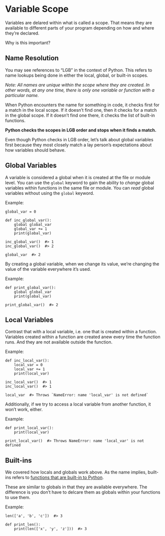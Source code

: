 # Variable Scope

Variables are delared within what is called a scope. That means they are available to different parts of your program depending on how and where they’re declared.

Why is this important?

## Name Resolution

You may see references to “LGB” in the context of Python. This refers to name lookups being done in either the local, global, or built-in scopes.

_Note: All names are unique within the scope where they are created. In other words, at any one time, there is only one variable or function with a particular name._

When Python encounters the name for something in code, it checks first for a match in the local scope. If it doesn’t find one, then it checks for a match in the global scope. If it doesn’t find one there, it checks the list of built-in functions.

**Python checks the scopes in LGB order and stops when it finds a match.**

Even though Python checks in LGB order, let’s talk about global variables first because they most closely match a lay person’s expectations about how variables should behave.

## Global Variables

A variable is considered a global when it is created at the file or module level. You can use the `global` keyword to gain the ability to _change_ global variables within functions in the same file or module. You can _read_ global variables without using the `global` keyword.

Example:

    global_var = 0
    
    def inc_global_var():
        global global_var
        global_var += 1
        print(global_var)
    
    inc_global_var()  #> 1
    inc_global_var()  #> 2
    
    global_var  #> 2

By creating a global variable, when we change its value, we’re changing the value of the variable everywhere it’s used.

Example:

    def print_global_var():
        global global_var
        print(global_var)
    
    print_global_var()  #> 2

## Local Variables

Contrast that with a local variable, i.e. one that is created within a function. Variables created within a function are created anew every time the function runs. And they are not available outside the function.

Example:

    def inc_local_var():
        local_var = 0
        local_var += 1
        print(local_var)
    
    inc_local_var()  #> 1
    inc_local_var()  #> 1
    
    local_var  #> Throws `NameError: name 'local_var' is not defined`

Additionally, if we try to access a local variable from another function, it won’t work, either.

Example:

    def print_local_var():
        print(local_var)
    
    print_local_var()  #> Throws NameError: name 'local_var' is not defined

## Built-ins

We covered how locals and globals work above. As the name implies, built-ins refers to [functions that are built-in to Python](http://www.programiz.com/python-programming/built-in-function).

These are similar to globals in that they are available everywhere. The difference is you don’t have to delcare them as globals within your functions to use them.

Example:

    len(['a', 'b', 'c'])  #> 3
    
    def print_len():
        print(len(['x', 'y', 'z']))  #> 3

